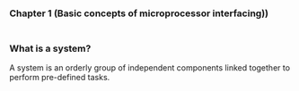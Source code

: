 ### Chapter 1 (Basic concepts of microprocessor interfacing))

### **<br/>What is a system?**

A system is an orderly group of independent components linked together to perform pre-defined tasks.
